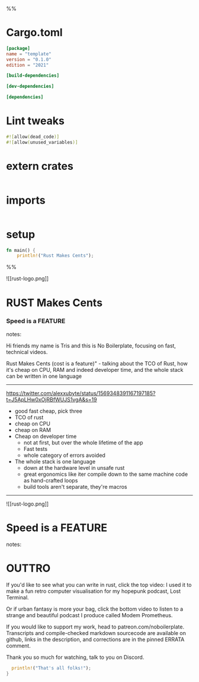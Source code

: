 <style>
:root {--r-code-font: "FiraCode Nerd Font";}
</style>

%%
# Cargo.toml 
```toml
[package]
name = "template"
version = "0.1.0"
edition = "2021"

[build-dependencies]

[dev-dependencies]

[dependencies]
```

# Lint tweaks
```rust
#![allow(dead_code)]
#![allow(unused_variables)]
```

# extern crates

```rust

```

# imports
```rust
```

# setup

```rust
fn main() {
	println!("Rust Makes Cents");

```
%%

![[rust-logo.png]]

# RUST Makes Cents
### Speed is a FEATURE

notes:

Hi friends my name is Tris and this is No Boilerplate, focusing on fast, technical videos.

Rust Makes Cents (cost is a feature)" - talking about the TCO of Rust, how it's cheap on CPU, RAM and indeed developer time, and the whole stack can be written in one language


---

https://twitter.com/alexxubyte/status/1569348391167197185?t=J5ApLHw0xOjRBfWUJS1vgA&s=19

- good fast cheap, pick three
- TCO of rust
- cheap on CPU
- cheap on RAM
- Cheap on developer time
	- not at first, but over the whole lifetime of the app
	- Fast tests
	- whole category of errors avoided
- The whole stack is one language
	- down at the hardware level in unsafe rust
	- great ergonomics like iter compile down to the same machine code as hand-crafted loops
	- build tools aren't separate, they're macros



---


![[rust-logo.png]]

# Speed is a FEATURE


notes:

# OUTTRO

If you'd like to see what you can write in rust, click the top video: I used it to make a fun retro computer visualisation for my hopepunk podcast, Lost Terminal.

Or if urban fantasy is more your bag, click the bottom video to listen to a strange and beautiful podcast I produce called Modem Prometheus.

If you would like to support my work, head to patreon.com/noboilerplate.
Transcripts and compile-checked markdown sourcecode are available on github, links in the description, and corrections are in the pinned ERRATA comment.

Thank you so much for watching, talk to you on Discord.

```rust
  println!("That's all folks!");
} 
```
